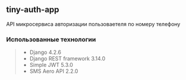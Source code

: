 ## tiny-auth-app
API микросервиса авторизации пользоваетеля по номеру телефону  
### Использованные технологии
> - Django 4.2.6  
> - Django REST framework 3.14.0 
> - Simple JWT 5.3.0 
> - SMS Aero API 2.2.0  
